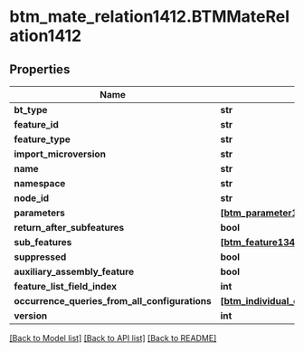# btm_mate_relation1412.BTMMateRelation1412

## Properties
Name | Type | Description | Notes
------------ | ------------- | ------------- | -------------
**bt_type** | **str** |  | [optional] 
**feature_id** | **str** |  | [optional] 
**feature_type** | **str** |  | [optional] 
**import_microversion** | **str** |  | [optional] 
**name** | **str** |  | [optional] 
**namespace** | **str** |  | [optional] 
**node_id** | **str** |  | [optional] 
**parameters** | [**[btm_parameter1.BTMParameter1]**](BTMParameter1.md) |  | [optional] 
**return_after_subfeatures** | **bool** |  | [optional] 
**sub_features** | [**[btm_feature134.BTMFeature134]**](BTMFeature134.md) |  | [optional] 
**suppressed** | **bool** |  | [optional] 
**auxiliary_assembly_feature** | **bool** |  | [optional] 
**feature_list_field_index** | **int** |  | [optional] 
**occurrence_queries_from_all_configurations** | [**[btm_individual_query_with_occurrence_base904.BTMIndividualQueryWithOccurrenceBase904]**](BTMIndividualQueryWithOccurrenceBase904.md) |  | [optional] 
**version** | **int** |  | [optional] 

[[Back to Model list]](../README.md#documentation-for-models) [[Back to API list]](../README.md#documentation-for-api-endpoints) [[Back to README]](../README.md)


